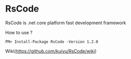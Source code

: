# RsCode
RsCode is .net core platform fast development framework

How to use ? 
```
PM> Install-Package RsCode -Version 1.2.0
```

Wiki(https://github.com/kuiyu/RsCode/wiki)
